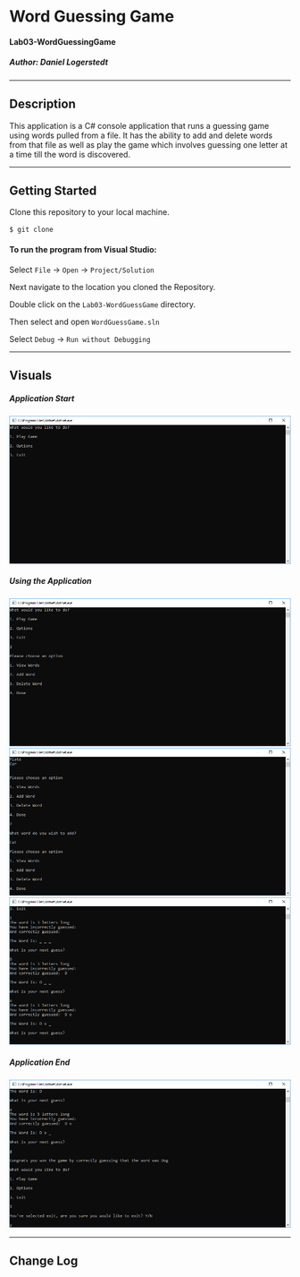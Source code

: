 
# Word Guessing Game
#### Lab03-WordGuessingGame
##### Author: Daniel Logerstedt

------------------------------

## Description

This application is a C# console application that runs a guessing game using words pulled from a file. It has the ability to add and delete words from that file as well as play the game which involves guessing one letter at a time till the word is discovered.

------------------------------

## Getting Started
Clone this repository to your local machine.
```
$ git clone 
```
#### To run the program from Visual Studio:
Select ```File``` -> ```Open``` -> ```Project/Solution```

Next navigate to the location you cloned the Repository.

Double click on the ```Lab03-WordGuessGame``` directory.

Then select and open ```WordGuessGame.sln```

Select ```Debug``` -> ```Run without Debugging```

------------------------------

## Visuals

##### Application Start
![Application Start Image](./assets/programstart.PNG)
##### Using the Application
![Options Menu In Use Image](./assets/optionsinuse.PNG)
![Adding A Word](./assets/addingaword.PNG)
![Play Game In Use Image](./assets/playingthegame.PNG)
##### Application End
![Application End Image](./assets/programend.PNG)

------------------------------

## Change Log

